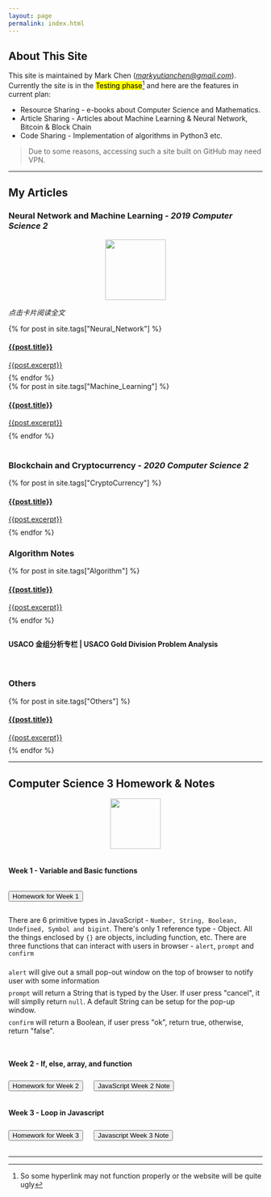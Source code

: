 ```yaml
---
layout: page
permalink: index.html
---
```

<head>
<link rel="stylesheet" type="text/css" href="Asset/css/Unified_Style.css">
</head>


## About This Site

This site is maintained by Mark Chen (*markyutianchen@gmail.com*). Currently the site is in the <mark>Testing phase</mark>[^1] and here are the features in current plan:
* Resource Sharing - e-books about Computer Science and Mathematics.
* Article Sharing - Articles about Machine Learning & Neural Network, Bitcoin & Block Chain
* Code Sharing - Implementation of algorithms in Python3 etc.

> Due to some reasons, accessing such a site built on GitHub may need VPN.

----------

## My Articles
### Neural Network and Machine Learning - *2019 Computer Science 2*

<center>
<img src="https://markchenyutian.github.io/Markchen_Blog/Asset/CS2Banner.png" height=120>
</center>

*点击卡片阅读全文*

<div>
{% for post in site.tags["Neural_Network"] %}
    <a href="{{site.baseurl}}{{ post.url }}">
        <div class="card">
            <div class="title_container">
                <h4>{{post.title}}</h4>
            </div>
            <div class="container">
                {{post.excerpt}}
            </div>
        </div>
    </a>
    <div style="width: 100%; height: 0.6em"></div>
{% endfor %}
</div>

<div>
{% for post in site.tags["Machine_Learning"] %}
    <a href="{{site.baseurl}}{{ post.url }}">
        <div class="card">
            <div class="title_container">
                <h4>{{post.title}}</h4>
            </div>
            <div class="container">
                {{post.excerpt}}
            </div>
        </div>
    </a>
    <div style="width: 100%; height: 0.6em"></div>
{% endfor %}
</div>

<br>

### Blockchain and Cryptocurrency - *2020 Computer Science 2*

<div>
{% for post in site.tags["CryptoCurrency"] %}
    <a href="{{site.baseurl}}{{ post.url }}">
        <div class="card">
            <div class="title_container">
                <h4>{{post.title}}</h4>
            </div>
            <div class="container">
                {{post.excerpt}}
            </div>
        </div>
    </a>
    <div style="width: 100%; height: 0.6em"></div>
{% endfor %}
</div>

### Algorithm Notes

<div>
{% for post in site.tags["Algorithm"] %}
    <a href="{{site.baseurl}}{{ post.url }}">
        <div class="card">
            <div class="title_container">
                <h4>{{post.title}}</h4>
            </div>
            <div class="container">
                {{post.excerpt}}
            </div>
        </div>
    </a>
    <div style="width: 100%; height: 0.6em"></div>
{% endfor %}
</div>

<div style="width: 100%; height: 0.6em"></div>
<div class="card" onclick="window.open('https://markchenyutian.github.io/Markchen_Blog/2020/10/04/USACO-Analysis-Page.html');">
  <div class="title_container">
    <h4>USACO 金组分析专栏  |  USACO Gold Division Problem Analysis</h4>
  </div>
</div>

<br>

### Others
<div>
{% for post in site.tags["Others"] %}
    <a href="{{site.baseurl}}{{ post.url }}">
        <div class="card">
            <div class="title_container">
                <h4>{{post.title}}</h4>
            </div>
            <div class="container">
                {{post.excerpt}}
            </div>
        </div>
    </a>
    <div style="width: 100%; height: 0.6em"></div>
{% endfor %}
</div>

----------

## Computer Science 3 Homework & Notes

<center><img src="https://markchenyutian.github.io/Markchen_Blog/Asset/JS.png" height=100></center>
<div style="width: 100%; height: 1em"></div>

<!--The 'content_block' calss is the area for each week of Javascript-->
<div class="content_block">
<h4>Week 1 - Variable and Basic functions</h4>
<div style="width: 100%; height: 1em"></div>
<body>
<button onclick='window.open("https://markchenyutian.github.io/Markchen_Blog/2020/09/10/Homework01.html");'>
    Homework for Week 1
</button>
</body>
<div style="width: 100%; height: 1em"></div>
<p>
There are 6 primitive types in JavaScript - <code>Number, String, Boolean, Undefined, Symbol and bigint</code>.
There's only 1 reference type - Object.
All the things enclosed by <code>{}</code> are objects, including function, etc.
There are three functions that can interact with users in browser - <code>alert</code>, <code>prompt</code> and <code>confirm</code>
<div style="width: 100%; height: 0.5em"></div>
<code>alert</code> will give out a small pop-out window on the top of browser to notify user with some information
<div style="width: 100%; height: 0.5em"></div>
<code>prompt</code> will return a String that is typed by the User. If user press "cancel", it will simplly return <code>null</code>. A default String can be setup for the pop-up window.
<div style="width: 100%; height: 0.5em"></div>
<code>confirm</code> will return a Boolean, if user press "ok", return true, otherwise, return "false".
</p>
</div>

<div style="width: 100%; height: 1em"></div>

<div class="content_block">
  <h4>Week 2 - If, else, array, and function</h4>
  <div style="width: 100%; height: 0.5em"></div>
  <button onclick='window.open("https://markchenyutian.github.io/Markchen_Blog/2020/09/18/Homework02.html");'>
    Homework for Week 2
  </button>
  &emsp;
  <button onclick='window.open("https://markchenyutian.github.io/Markchen_Blog/2020/09/16/Javascript-notes-week2.html");'>
    JavaScript Week 2 Note
  </button>
</div>

<div style="width: 100%; height: 1em"></div>

<div class="content_block">
<h4>Week 3 - Loop in Javascript</h4>
  <div style="width: 100%; height: 0.5em"></div>
  <button onclick='window.open("https://markchenyutian.github.io/Markchen_Blog/2020/09/25/Homework03.html");'>
    Homework for Week 3
  </button>
  &emsp;
  <button onclick='window.open("https://markchenyutian.github.io/Markchen_Blog/2020/09/22/Javascript-notes-week3.html");'>
    Javascript Week 3 Note
  </button>
</div>
<br>

----------

[^1]: So some hyperlink may not function properly or the website will be quite ugly